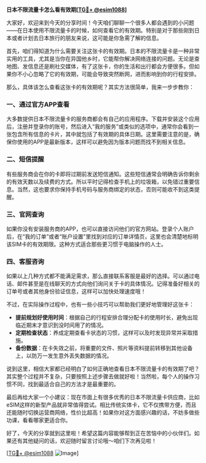 **日本不限流量卡怎么看有效期[[TG💪+ @esim1088](https://t.me/s/esim1088)]**

大家好，欢迎来到今天的分享时间！今天咱们聊聊一个很多人都会遇到的小问题——在日本使用不限流量卡的时候，如何查看它的有效期。特别是对于那些刚到日本或者计划去日本旅行的朋友来说，这可能是你急需了解的信息。

首先，咱们得知道为什么需要关注这张卡的有效期。日本的不限流量卡是一种非常实用的工具，尤其是当你在异国他乡时，它能帮你解决网络连接的问题。无论是查地图、发信息还是刷社交媒体，有了这张卡，你的生活和出行都会方便很多。但如果你不小心忽略了它的有效期，可能会导致突然断网，进而影响到你的行程安排。

那么，具体该怎么查看这张卡的有效期呢？其实方法很简单，我来一步步教你：

### **一、通过官方APP查看**
大多数提供日本不限流量卡的服务商都会有自己的应用程序。下载并安装这个应用后，注册并登录你的账号，然后进入“我的服务”或类似的选项中，通常你会看到一张包含所有信息的卡片，其中就包括了有效期的具体日期。这里需要注意的是，确保你使用的APP是最新版本，这样可以避免因为版本问题而找不到相关信息。

### **二、短信提醒**
有些服务商会在你的卡即将过期前发送短信通知。这些短信通常会明确告诉你剩余的有效天数以及续费的方式。所以平时记得检查手机上的垃圾箱，以免错过重要信息。当然，这也要求你保持手机号码与服务商绑定的状态，否则可能收不到这类提醒。

### **三、官网查询**
如果你没有安装服务商的APP，也可以直接访问他们的官方网站。登录个人账户后，在“我的订单”或者“账户设置”里找到对应的订单详情页，这里也会清楚地标明该SIM卡的有效期限。这种方式适合那些更习惯于电脑操作的人士。

### **四、客服咨询**
如果以上几种方式都不能满足需求，那么直接联系客服是最好的选择。可以通过电话、邮件甚至是在线聊天的方式向他们询问关于卡的具体情况。记得准备好相关的订单号或者其他身份验证信息，这样可以加快处理速度哦！

不过，在实际操作过程中，也有一些小技巧可以帮助我们更好地管理好这张卡：

- **提前规划好使用时间**：根据自己的行程安排合理分配卡的使用时长，避免出现临近期末才意识到没时间用了的情况。
- **定期检查状态**：养成定期查看卡状态的习惯，这样可以及时发现异常并采取措施。
- **备份数据**：在卡失效之前，将重要的文件、照片等资料提前转移到其他设备上，以防万一发生意外丢失数据的情况。

说到这里，相信大家都已经明白了如何正确地查看日本不限流量卡的有效期了吧？其实整个过程并不复杂，只要按照上述步骤去做就好啦！当然啦，每个人的操作习惯不同，找到最适合自己的方法才是最重要的。

最后再给大家一个小建议：现在市面上有很多优秀的日本不限流量卡供应商，比如eSIM这样的新型产品就非常值得尝试。相比传统实体卡，它不仅携带方便，而且还能随时切换运营商网络，性价比超高！如果你对这方面感兴趣的话，不妨多做些功课，看看哪家更适合你。

好了，今天的分享就到这里啦！希望这篇内容能够帮到正在苦恼中的小伙伴们。如果还有其他疑问的话，欢迎随时留言讨论哦～咱们下次再见啦！

[[TG💪+ @esim1088](https://t.me/s/esim1088) ![Image](https://i.postimg.cc/4NQfJmqS/Snipaste-2025-05-13-00-14-12.png)]